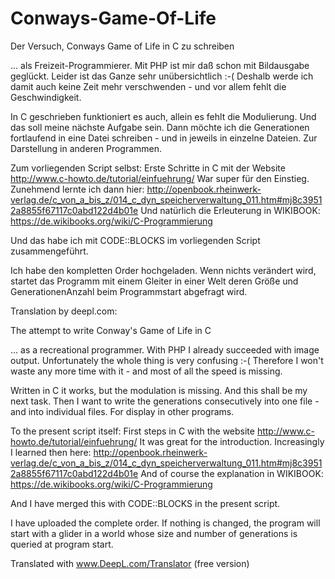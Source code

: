 # Conways-Game-Of-Life
Der Versuch, Conways Game of Life in C zu schreiben

... als Freizeit-Programmierer. Mit PHP ist mir daß schon mit Bildausgabe geglückt. Leider ist das Ganze sehr unübersichtlich :-(
Deshalb werde ich damit auch keine Zeit mehr verschwenden - und vor allem fehlt die Geschwindigkeit.

In C geschrieben funktioniert es auch, allein es fehlt die Modulierung.
Und das soll meine nächste Aufgabe sein.
Dann möchte ich die Generationen fortlaufend in eine Datei schreiben - und in jeweils in einzelne Dateien.
Zur Darstellung in anderen Programmen.

Zum vorliegenden Script selbst:
Erste Schritte in C mit der Website http://www.c-howto.de/tutorial/einfuehrung/
War super für den Einstieg.
Zunehmend lernte ich dann hier: http://openbook.rheinwerk-verlag.de/c_von_a_bis_z/014_c_dyn_speicherverwaltung_011.htm#mj8c39512a8855f67117c0abd122d4b01e
Und natürlich die Erleuterung in WIKIBOOK: https://de.wikibooks.org/wiki/C-Programmierung

Und das habe ich mit CODE::BLOCKS im vorliegenden Script zusammengeführt.

Ich habe den kompletten Order hochgeladen.
Wenn nichts verändert wird, startet das Programm mit einem Gleiter in einer Welt deren Größe und GenerationenAnzahl beim Programmstart abgefragt wird.


Translation by deepl.com:

The attempt to write Conway's Game of Life in C

... as a recreational programmer. With PHP I already succeeded with image output. Unfortunately the whole thing is very confusing :-(
Therefore I won't waste any more time with it - and most of all the speed is missing.

Written in C it works, but the modulation is missing.
And this shall be my next task.
Then I want to write the generations consecutively into one file - and into individual files.
For display in other programs.

To the present script itself:
First steps in C with the website http://www.c-howto.de/tutorial/einfuehrung/
It was great for the introduction.
Increasingly I learned then here: http://openbook.rheinwerk-verlag.de/c_von_a_bis_z/014_c_dyn_speicherverwaltung_011.htm#mj8c39512a8855f67117c0abd122d4b01e
And of course the explanation in WIKIBOOK: https://de.wikibooks.org/wiki/C-Programmierung

And I have merged this with CODE::BLOCKS in the present script.

I have uploaded the complete order.
If nothing is changed, the program will start with a glider in a world whose size and number of generations is queried at program start.

Translated with www.DeepL.com/Translator (free version)

